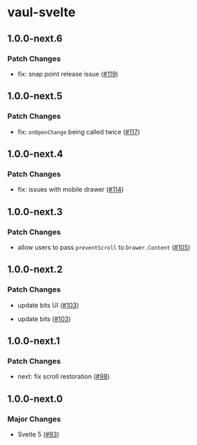 # vaul-svelte

## 1.0.0-next.6

### Patch Changes

-   fix: snap point release issue ([#119](https://github.com/huntabyte/vaul-svelte/pull/119))

## 1.0.0-next.5

### Patch Changes

-   fix: `onOpenChange` being called twice ([#117](https://github.com/huntabyte/vaul-svelte/pull/117))

## 1.0.0-next.4

### Patch Changes

-   fix: issues with mobile drawer ([#114](https://github.com/huntabyte/vaul-svelte/pull/114))

## 1.0.0-next.3

### Patch Changes

-   allow users to pass `preventScroll` to `Drawer.Content` ([#105](https://github.com/huntabyte/vaul-svelte/pull/105))

## 1.0.0-next.2

### Patch Changes

-   update bits UI ([#103](https://github.com/huntabyte/vaul-svelte/pull/103))

-   update bits ([#103](https://github.com/huntabyte/vaul-svelte/pull/103))

## 1.0.0-next.1

### Patch Changes

-   next: fix scroll restoration ([#98](https://github.com/huntabyte/vaul-svelte/pull/98))

## 1.0.0-next.0

### Major Changes

-   Svelte 5 ([#93](https://github.com/huntabyte/vaul-svelte/pull/93))

